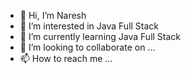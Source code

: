 - 👋 Hi, I’m Naresh
- 👀 I’m interested in Java Full Stack
- 🌱 I’m currently learning  Java Full Stack
- 💞️ I’m looking to collaborate on ...
- 📫 How to reach me ...

<!---
knaresh77/knaresh77 is a ✨ special ✨ repository because its `README.md` (this file) appears on your GitHub profile.
You can click the Preview link to take a look at your changes.
--->

